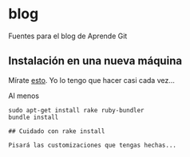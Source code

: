 blog
====

Fuentes para el blog de Aprende Git

## Instalación en una nueva máquina

Mírate [esto](http://octopress.org/docs/setup/). Yo lo tengo que hacer casi cada vez...

Al menos
```
sudo apt-get install rake ruby-bundler
bundle install

## Cuidado con rake install

Pisará las customizaciones que tengas hechas...

